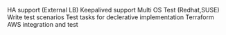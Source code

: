 HA support (External LB)
Keepalived support
Multi OS Test (Redhat,SUSE)
Write test scenarios
Test tasks for declerative implementation
Terraform AWS integration and test